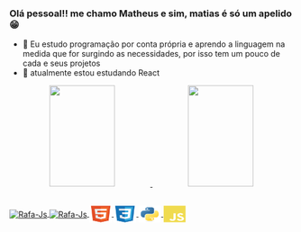 ### Olá pessoal!! me chamo Matheus e sim, matias é só um apelido 😁

- 🔭 Eu estudo programação por conta própria e aprendo a linguagem na medida que for surgindo as necessidades, por isso tem um pouco de cada e seus projetos
- 🌱 atualmente estou estudando React

<div align="center">
  <a href="https://github.com/matiash26">
  <img width="48%"height="180em" src="https://github-readme-stats.vercel.app/api?username=matiash26&show_icons=true&theme=dracula&include_all_commits=true&count_private=true"/>
  <img width="48%"height="180em" src="https://github-readme-stats.vercel.app/api/top-langs/?username=matiasH26&layout=compact&langs_count=7&theme=dracula"/>
</div>
  <div style="display: inline_block"><br>
    
<img align="center" alt="Rafa-Js" height="30" width="40"
src="https://cdn.jsdelivr.net/gh/devicons/devicon/icons/php/php-original.svg" />
 <img align="center" alt="Rafa-Js" height="30" width="40" src="https://cdn.jsdelivr.net/gh/devicons/devicon/icons/mysql/mysql-original.svg" />
   <img align="center" alt="Rafa-HTML" height="30" width="40" src="https://raw.githubusercontent.com/devicons/devicon/master/icons/html5/html5-original.svg">
  <img align="center" alt="Rafa-CSS" height="30" width="40" src="https://raw.githubusercontent.com/devicons/devicon/master/icons/css3/css3-original.svg">
   <img align="center" alt="Rafa-Python" height="30" width="40" src="https://raw.githubusercontent.com/devicons/devicon/master/icons/python/python-original.svg">
  <img align="center" alt="Rafa-Js" height="30" width="40" src="https://raw.githubusercontent.com/devicons/devicon/master/icons/javascript/javascript-plain.svg">
</div>
